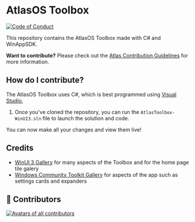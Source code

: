 # AtlasOS Toolbox

<a href="https://github.com/Atlas-OS/.github/blob/main/profile/CODE_OF_CONDUCT.md"><img alt="Code of Conduct" src="https://img.shields.io/badge/Contributor%20Covenant-2.1-4baaaa.svg?style=for-the-badge&color=1A91FF" /></a>

This repository contains the AtlasOS Toolbox made with C# and WinAppSDK.

**Want to contribute?** Please check out the [Atlas Contribution Guidelines](https://docs.atlasos.net/contributions) for more information.

## How do I contribute?

The AtlasOS Toolbox uses C#, which is best programmed using [Visual Studio](https://visualstudio.microsoft.com/vs/), 

1. Once you've cloned the repository, you can run the `AtlasToolbox-WinUI3.sln` file to launch the solution and code.

You can now make all your changes and view them live!

## Credits
- [WinUI 3 Gallery](https://apps.microsoft.com/detail/9P3JFPWWDZRC) for many aspects of the Toolbox and for the home page tile galery
- [Windows Community Toolkit Gallery](https://apps.microsoft.com/detail/9NBLGGH4TLCQ) for aspects of the app such as settings cards and expanders

## 💙 Contributors
<a href="https://github.com/Atlas-OS/atlas-toolbox/graphs/contributors" target="_blank"><img src="https://contrib.rocks/image?repo=Atlas-OS/atlas-toolbox&columns=18" alt="Avatars of all contributors"></a>
